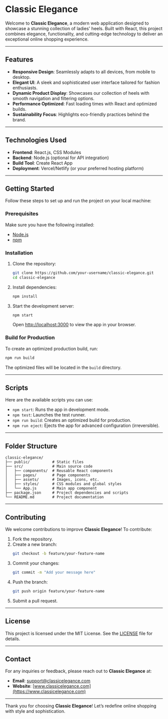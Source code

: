 # Classic Elegance

Welcome to **Classic Elegance**, a modern web application designed to showcase a stunning collection of ladies' heels. Built with React, this project combines elegance, functionality, and cutting-edge technology to deliver an exceptional online shopping experience.

---

## Features

- **Responsive Design**: Seamlessly adapts to all devices, from mobile to desktop.
- **Elegant UI**: A sleek and sophisticated user interface tailored for fashion enthusiasts.
- **Dynamic Product Display**: Showcases our collection of heels with smooth navigation and filtering options.
- **Performance Optimized**: Fast loading times with React and optimized builds.
- **Sustainability Focus**: Highlights eco-friendly practices behind the brand.

---

## Technologies Used

- **Frontend**: React.js, CSS Modules
- **Backend**: Node.js (optional for API integration)
- **Build Tool**: Create React App
- **Deployment**: Vercel/Netlify (or your preferred hosting platform)

---

## Getting Started

Follow these steps to set up and run the project on your local machine:

### Prerequisites

Make sure you have the following installed:
- [Node.js](https://nodejs.org/)
- [npm](https://www.npmjs.com/)

### Installation

1. Clone the repository:
   ```bash
   git clone https://github.com/your-username/classic-elegance.git
   cd classic-elegance
   ```

2. Install dependencies:
   ```bash
   npm install
   ```

3. Start the development server:
   ```bash
   npm start
   ```
   Open [http://localhost:3000](http://localhost:3000) to view the app in your browser.

### Build for Production

To create an optimized production build, run:
```bash
npm run build
```
The optimized files will be located in the `build` directory.

---

## Scripts

Here are the available scripts you can use:

- `npm start`: Runs the app in development mode.
- `npm test`: Launches the test runner.
- `npm run build`: Creates an optimized build for production.
- `npm run eject`: Ejects the app for advanced configuration (irreversible).

---

## Folder Structure

```
classic-elegance/
├── public/          # Static files
├── src/             # Main source code
│   ├── components/  # Reusable React components
│   ├── pages/       # Page components
│   ├── assets/      # Images, icons, etc.
│   ├── styles/      # CSS modules and global styles
│   └── App.js       # Main app component
├── package.json     # Project dependencies and scripts
└── README.md        # Project documentation
```

---

## Contributing

We welcome contributions to improve **Classic Elegance**! To contribute:
1. Fork the repository.
2. Create a new branch:
   ```bash
   git checkout -b feature/your-feature-name
   ```
3. Commit your changes:
   ```bash
   git commit -m "Add your message here"
   ```
4. Push the branch:
   ```bash
   git push origin feature/your-feature-name
   ```
5. Submit a pull request.

---

## License

This project is licensed under the MIT License. See the [LICENSE](LICENSE) file for details.

---

## Contact

For any inquiries or feedback, please reach out to **Classic Elegance** at: 
- **Email**: support@classicelegance.com
- **Website**: [www.classicelegance.com](https://www.classicelegance.com)

---
Thank you for choosing **Classic Elegance**! Let’s redefine online shopping with style and sophistication.
